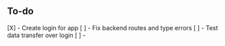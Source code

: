 

## To-do

[X] - Create login for app
[ ] - Fix backend routes and type errors
[ ] - Test data transfer over login
[ ] - 